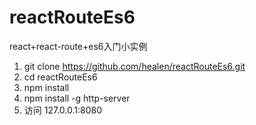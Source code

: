 # reactRouteEs6
react+react-route+es6入门小实例

1. git clone https://github.com/healen/reactRouteEs6.git
2. cd reactRouteEs6
3. npm install 
4. npm install -g http-server
5. 访问 127.0.0.1:8080
